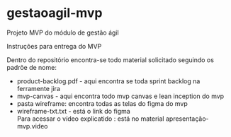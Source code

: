 # gestaoagil-mvp
Projeto MVP  do módulo de gestão ágil 

Instruções para entrega do MVP 

Dentro do repositório encontra-se todo material solicitado seguindo os padrõe de nome:
- product-backlog.pdf - aqui encontra se toda sprint backlog na ferramente jira
- mvp-canvas - aqui encontra todo mvp canvas e lean inception do mvp
- pasta wireframe: encontra todas as telas  do figma do mvp
- wireframe-txt.txt - está o link do figma  
Para acessar o vídeo explicatido : está no material apresentação-mvp.video



